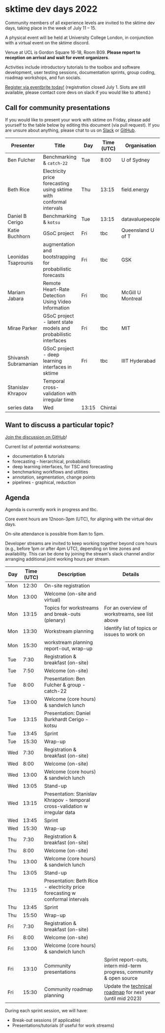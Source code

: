 # sktime dev days 2022

Community members of all experience levels are invited to the sktime dev days, taking place in the week of July 11 – 15.

A physical event will be held at University College London, in conjunction with a virtual event on the sktime discord.

Venue at UCL is Gordon Square 16-18, Room B09. **Please report to reception on arrival and wait for event organizers**.

Activities include introductory tutorials to the toolbox and software development, user testing sessions, documentation sprints, group coding, roadmap workshops, and fun socials. 

[Register via eventbrite today!](https://www.eventbrite.com/e/dev-days-2022-tickets-366909134097?utm-campaign=social&utm-content=attendeeshare&utm-medium=discovery&utm-term=listing&utm-source=cp&aff=escb)
(registration closed July 1. Slots are still available, please contact core devs on slack if you would like to attend.)

## Call for community presentations
If you would like to present your work with sktime on Friday, please add yourself to the table below by editing this document (via pull request). 
If you are unsure about anything, please chat to us on [Slack](https://join.slack.com/t/sktime-group/shared_invite/zt-62i7aejn-vXc3nOWF26S_P3VXFPWisQ) or [GitHub](https://github.com/alan-turing-institute/sktime/discussions/919). 

| Presenter | Title | Day | Time (UTC) | Organisation | 
|---|---|---|---|---| 
| Ben Fulcher | Benchmarking & `catch-22` | Tue | 8:00 | U of Sydney |
| Beth Rice | Electricity price forecasting using sktime with conformal intervals | Thu | 13:15 | field.energy |
| Daniel B Cerigo | Benchmarking & `kotsu` | Tue | 13:15 | datavaluepeople | 
| Katie Buchhorn | GSoC project | Fri | tbc | Queensland U of T |
| Leonidas Tsaprounis | augmentation and bootstrapping for probabilistic forecasts | Fri | tbc | GSK |
| Mariam Jabara | Remote Heart-Rate Detection Using Video Information | Fri | tbc | McGill U Montreal |
| Mirae Parker | GSoC project - latent state models and probabilistic interfaces | Fri | tbc | MIT |
| Shivansh Subramanian | GSoC project - deep learning interfaces in sktime| Fri | tbc | IIIT Hyderabad |
| Stanislav Khrapov | Temporal cross-validation with irregular time 
series data | Wed | 13:15 | Chintai |


## Want to discuss a particular topic? 
[Join the discussion on GitHub](https://github.com/alan-turing-institute/sktime/discussions/2827)!

Current list of potential workstreams:
* documentation & tutorials
* forecasting - hierarchical, probabilistic
* deep learning interfaces, for TSC and forecasting
* benchmarking workflows and utilities
* annotation, segmentation, change points
* pipelines - graphical, reduction

## Agenda

Agenda is currently work in progress and tbc.

Core event hours are 12noon-3pm (UTC), for aligning with the virtual dev days. 

On-site attendance is possible from 8am to 5pm.

Developer streams are invited to keep working together beyond core hours (e.g., before 1pm or after 4pm UTC), depending on time zones and availability.
This can be done by joining the stream's slack channel and/or arranging additional joint working hours per stream.

|Day | Time (UTC) | Description | Details
|---|---|---|---|
| Mon | 12:30 | On-site registration |
| Mon | 13:00 | Welcome (on-site and virtual) |
| Mon | 13:15 | Topics for workstreams and break-outs (plenary) | For an overview of workstreams, see list above |
| Mon | 13:30 | Workstream planning | Identify list of topics or issues to work on |
| Mon | 15:30 | workstream planning report-out, wrap-up |
| Tue | 7:30 | Registration & breakfast (on-site) |
| Tue | 7:50 | Welcome (on-site) |
| Tue | 8:00 | Presentation: Ben Fulcher & group - catch-22 |
| Tue | 13:00 | Welcome (core hours) & sandwich lunch |
| Tue | 13:15 | Presentation: Daniel Burkhardt Cerigo - kotsu | 
| Tue | 13:45 | Sprint |
| Tue | 15:30 | Wrap-up |
| Wed | 7:30 | Registration & breakfast (on-site) |
| Wed | 8:00 | Welcome (on-site) |
| Wed | 13:00 | Welcome (core hours) & sandwich lunch |
| Wed | 13:05 | Stand-up |
| Wed | 13:15 | Presentation: Stanislav Khrapov - temporal cross-validation w irregular data 
| Wed | 13:45 | Sprint |
| Wed | 15:30 | Wrap-up |
| Thu | 7:30 | Registration & breakfast (on-site) |
| Thu | 8:00 | Welcome (on-site) |
| Thu | 13:00 | Welcome (core hours) & sandwich lunch |
| Thu | 13:05 | Stand-up |
| Thu | 13:15 | Presentation: Beth Rice - electricity price forecasting w conformal intervals |
| Thu | 13:45 | Sprint |
| Thu | 15:50 | Wrap-up |
| Fri | 7:30 | Registration & breakfast (on-site) |
| Fri | 8:00 | Welcome (on-site) |
| Fri | 13:00 | Welcome (core hours) & sandwich lunch |
| Fri | 13:10 | Community presentations | Sprint report-outs, intern mid-term progress, community & open source |
| Fri | 15:30 | Community roadmap planning | Update the [technical roadmap](https://www.sktime.org/en/latest/roadmap.html) for next year (until mid 2023) |


During each sprint session, we will have: 
* Break-out sessions (if applicable)
* Presentations/tutorials (if useful for work streams)
